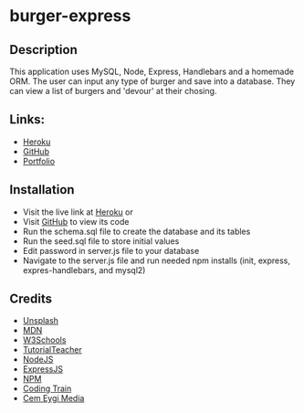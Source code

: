 # burger-express 

## Description

This application uses MySQL, Node, Express, Handlebars and a homemade ORM.  The user can input any type of burger and save into a database.  They can view a list of burgers and 'devour' at their chosing.   

## Links:

- [Heroku](asdfasdf)
- [GitHub](https://github.com/loc-koan/burger-express)
- [Portfolio](https://loc-koan.github.io/portfolio.html)

## Installation

- Visit the live link at [Heroku](asdf) or
- Visit [GitHub](https://github.com/loc-koan/burger-express) to view its code
- Run the schema.sql file to create the database and its tables
- Run the seed.sql file to store initial values
- Edit password in server.js file to your database
- Navigate to the server.js file and run needed npm installs (init, express, expres-handlebars, and mysql2)


## Credits
- [Unsplash](https://unsplash.com/)
- [MDN](https://developer.mozilla.org/en-US/docs/Web/Tutorials)
- [W3Schools](https://www.w3schools.com/)
- [TutorialTeacher](https://www.tutorialsteacher.com/)
- [NodeJS](https://nodejs.org/docs/latest-v12.x/api/)
- [ExpressJS](https://expressjs.com/en/starter/hello-world.html)
- [NPM](https://www.npmjs.com/)
- [Coding Train](https://www.youtube.com/channel/UCvjgXvBlbQiydffZU7m1_aw)
- [Cem Eygi Media](https://www.youtube.com/channel/UC1EgYPCvKCXFn8HlpoJwY3Q?view_as=subscriber)